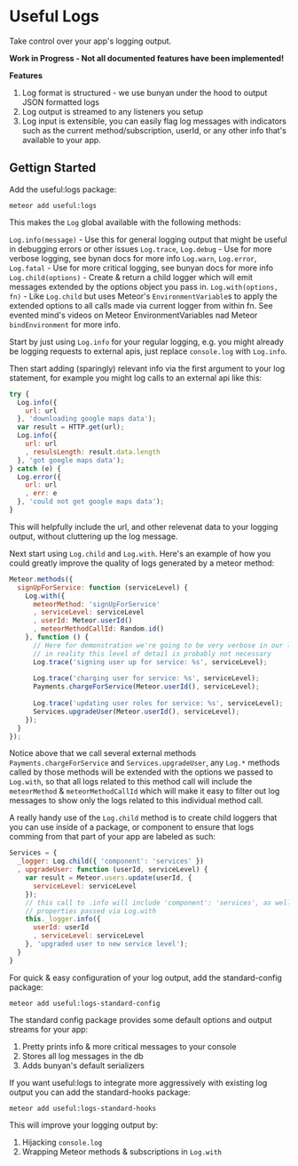 # Useful Logs
Take control over your app's logging output.

**Work in Progress - Not all documented features have been implemented!**

**Features**

1. Log format is structured - we use bunyan under the hood to output JSON formatted logs
2. Log output is streamed to any listeners you setup
3. Log input is extensible, you can easily flag log messages with indicators such as the current method/subscription, userId, or any other info that's available to your app.


## Gettign Started

Add the useful:logs package:
```
meteor add useful:logs
```

This makes the `Log` global available with the following methods:

`Log.info(message)` - Use this for general logging output that might be useful in debugging errors or other issues
`Log.trace`, `Log.debug` - Use for more verbose logging, see bynan docs for more info
`Log.warn`, `Log.error`, `Log.fatal` - Use for more critical logging, see bunyan docs for more info
`Log.child(options)` - Create & return a child logger which will emit messages extended by the options object you pass in.
`Log.with(options, fn)` - Like `Log.child` but uses Meteor's `EnvironmentVariable`s to apply the extended options to all calls made via current logger from within fn. See evented mind's videos on Meteor EnvironmentVariables nad Meteor `bindEnvironment` for more info.

Start by just using `Log.info` for your regular logging, e.g. you might already be logging requests to external apis, just replace `console.log` with `Log.info`.

Then start adding (sparingly) relevant info via the first argument to your log statement, for example you might log calls to an external api like this:

```js
try {
  Log.info({
    url: url
  }, 'downloading google maps data');
  var result = HTTP.get(url);
  Log.info({
    url: url
    , resulsLength: result.data.length
  }, 'got google maps data');
} catch (e) {
  Log.error({
    url: url
    , err: e
  }, 'could not get google maps data');
}
```

This will helpfully include the url, and other relevenat data to your logging output, without cluttering up the log message.

Next start using `Log.child` and `Log.with`. Here's an example of how you could greatly improve the quality of logs generated by a meteor method:

```js
Meteor.methods({
  signUpForService: function (serviceLevel) {
    Log.with({
      meteorMethod: 'signUpForService'
      , serviceLevel: serviceLevel
      , userId: Meteor.userId()
      , meteorMethodCallId: Random.id()
    }, function () {
      // Here for demonstration we're going to be very verbose in our logging,
      // in reality this level of detail is probably not necessary
      Log.trace('signing user up for service: %s', serviceLevel);
      
      Log.trace('charging user for service: %s', serviceLevel);
      Payments.chargeForService(Meteor.userId(), serviceLevel);
      
      Log.trace('updating user roles for service: %s', serviceLevel);
      Services.upgradeUser(Meteor.userId(), serviceLevel);
    });
  }
});
```

Notice above that we call several external methods `Payments.chargeForService` and `Services.upgradeUser`, any `Log.*` methods called by those methods will be extended with the options we passed to `Log.with`, so that all logs related to this method call will include the `meteorMethod` & `meteorMethodCallId` which will make it easy to filter out log messages to show only the logs related to this individual method call.

A really handy use of the `Log.child` method is to create child loggers that you can use inside of a package, or component to ensure that logs comming from that part of your app are labeled as such:

```js
Services = {
  _logger: Log.child({ 'component': 'services' })
  , upgradeUser: function (userId, serviceLevel) {
    var result = Meteor.users.update(userId, {
      serviceLevel: serviceLevel
    });
    // this call to .info will include 'component': 'services', as well any
    // properties passed via Log.with
    this._logger.info({
      userId: userId
      , serviceLevel: serviceLevel
    }, 'upgraded user to new service level');
  }
}
```

<!-- XXX -->

For quick & easy configuration of your log output, add the standard-config package:
```
meteor add useful:logs-standard-config
```

The standard config package provides some default options and output streams for your app:

1. Pretty prints info & more critical messages to your console
2. Stores all log messages in the db
3. Adds bunyan's default serializers

If you want useful:logs to integrate more aggressively with existing log output you can add the standard-hooks package:
```
meteor add useful:logs-standard-hooks
```

This will improve your logging output by:

1. Hijacking `console.log`
2. Wrapping Meteor methods & subscriptions in `Log.with`

<!-- /XXX -->
